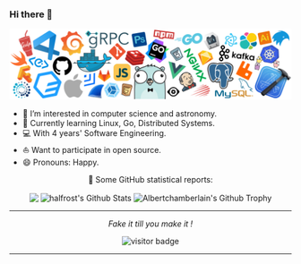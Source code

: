 ### Hi there 👋
![](https://github.com/Albertchamberlain/Albertchamberlain/blob/main/icons/header_white_.png)
- 🔭 I’m interested in computer science and astronomy.
- 🌱 Currently learning Linux, Go, Distributed Systems.
- 💻 With 4 years' Software Engineering.
- ⛵ Want to participate in open source.
- 😄 Pronouns: Happy.
<p align="center">
  👑   Some GitHub statistical reports:
</p>
<p align="center">
<img align="center" src="https://github-readme-stats.vercel.app/api/top-langs/?username=Albertchamberlain&hide_langs_below=1&theme=default&line_height=27&layout=compact" />
<img align="center" src="https://github-readme-stats.vercel.app/api?username=Albertchamberlain&show_icons=true&count_private=true&include_all_commits=true&line_height=21" alt="halfrost's Github Stats" />
<img align="center" src="https://github-profile-trophy.vercel.app/?username=Albertchamberlain&column=7" alt="Albertchamberlain's Github Trophy" />

</p>

</details>
  
<hr>
<p align="center">
  <i>Fake it till you make it !</i>

<p  align="center">
<img src="https://visitor-badge.laobi.icu/badge?page_id=Albertchamberlain.Albertchamberlain" alt="visitor badge"/>       
</p>

</p>

---
<!-- 

Visitor Count
![Visitor Count](https://profile-counter.glitch.me/Albertchamberlain/count.svg) -->
